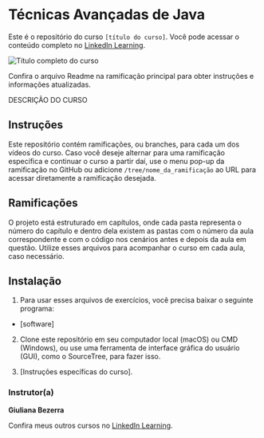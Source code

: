 # Técnicas Avançadas de Java

Este é o repositório do curso `[título do curso]`. Você pode acessar o conteúdo completo no [LinkedIn Learning][lil-course-url]. 

![Título completo do curso][lil-thumbnail-url]  

Confira o arquivo Readme na ramificação principal para obter instruções e informações atualizadas. 

DESCRIÇÃO DO CURSO 

## Instruções 

Este repositório contém ramificações, ou branches, para cada um dos vídeos do curso. Caso você deseje alternar para uma ramificação específica e continuar o curso a partir daí, use o menu pop-up da ramificação no GitHub ou adicione `/tree/nome_da_ramificação` ao URL para acessar diretamente a ramificação desejada. 

## Ramificações 

O projeto está estruturado em capítulos, onde cada pasta representa o número do capítulo e dentro dela existem as pastas com o número da aula correspondente e com o código nos cenários antes e depois da aula em questão. Utilize esses arquivos para acompanhar o curso em cada aula, caso necessário.

## Instalação 

1. Para usar esses arquivos de exercícios, você precisa baixar o seguinte programa: 

- [software] 

2. Clone este repositório em seu computador local (macOS) ou CMD (Windows), ou use uma ferramenta de interface gráfica do usuário (GUI), como o SourceTree, para fazer isso. 

3. [Instruções específicas do curso]. 

### Instrutor(a) 

**Giuliana Bezerra** 

Confira meus outros cursos no [LinkedIn Learning](https://www.linkedin.com/learning/instructors/giuliana-bezerra). 

[0]: # (Replace these placeholder URLs with actual course URLs) 
[lil-course-url]: https://www.linkedin.com 
[lil-thumbnail-url]: https:// 

[1]: # (End of BP-Instruction ###############################################################################################) 
